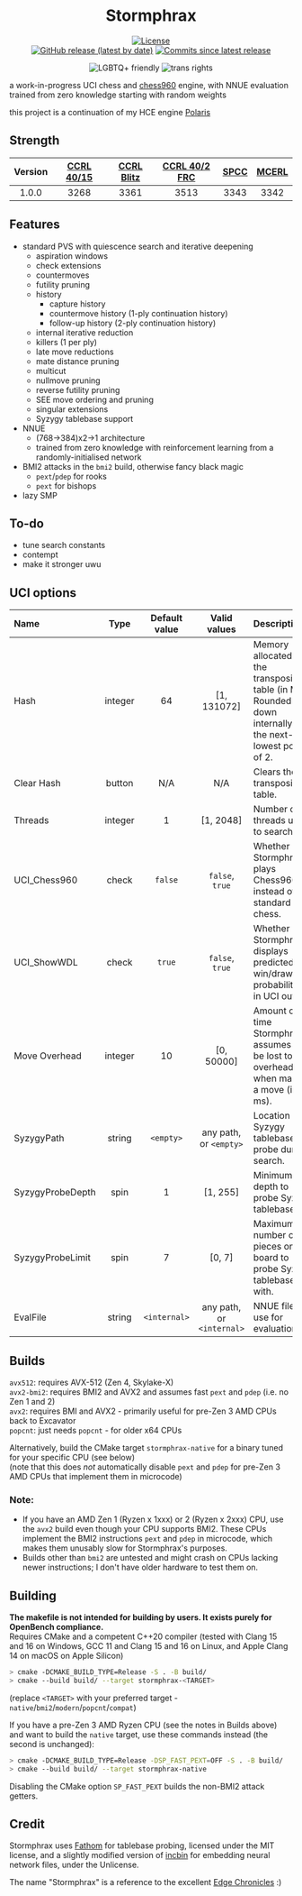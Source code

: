 <div align="center">

# Stormphrax

[![License][license-badge]][license-link]  
[![GitHub release (latest by date)][release-badge]][release-link]
[![Commits since latest release][commits-badge]][commits-link]

![LGBTQ+ friendly][lgbtqp-badge]
![trans rights][trans-rights-badge]

</div>

a work-in-progress UCI chess and [chess960](https://en.wikipedia.org/wiki/Fischer_random_chess) engine, with NNUE evaluation trained from zero knowledge starting with random weights

this project is a continuation of my HCE engine [Polaris](https://github.com/Ciekce/Polaris)

## Strength
| Version | [CCRL 40/15][ccrl-4015] | [CCRL Blitz][ccrl-blitz] | [CCRL 40/2 FRC][ccrl-402-frc] | [SPCC][spcc] | [MCERL][mcerl] |
|:-------:|:-----------------------:|:------------------------:|:-----------------------------:|:------------:|:--------------:|
|  1.0.0  |          3268           |           3361           |             3513              |     3343     |      3342      |

## Features
- standard PVS with quiescence search and iterative deepening
  - aspiration windows
  - check extensions
  - countermoves
  - futility pruning
  - history
    - capture history
    - countermove history (1-ply continuation history)
    - follow-up history (2-ply continuation history)
  - internal iterative reduction
  - killers (1 per ply)
  - late move reductions
  - mate distance pruning
  - multicut
  - nullmove pruning
  - reverse futility pruning
  - SEE move ordering and pruning
  - singular extensions
  - Syzygy tablebase support
- NNUE
  - (768->384)x2->1 architecture
  - trained from zero knowledge with reinforcement learning from a randomly-initialised network
- BMI2 attacks in the `bmi2` build, otherwise fancy black magic
  - `pext`/`pdep` for rooks
  - `pext` for bishops
- lazy SMP

## To-do
- tune search constants
- contempt
- make it stronger uwu

## UCI options
| Name             |  Type   | Default value |       Valid values        | Description                                                                                                 |
|:-----------------|:-------:|:-------------:|:-------------------------:|:------------------------------------------------------------------------------------------------------------|
| Hash             | integer |      64       |        [1, 131072]        | Memory allocated to the transposition table (in MB). Rounded down internally to the next-lowest power of 2. |
| Clear Hash       | button  |      N/A      |            N/A            | Clears the transposition table.                                                                             |
| Threads          | integer |       1       |         [1, 2048]         | Number of threads used to search.                                                                           |
| UCI_Chess960     |  check  |    `false`    |      `false`, `true`      | Whether Stormphrax plays Chess960 instead of standard chess.                                                |
| UCI_ShowWDL      |  check  |    `true`     |      `false`, `true`      | Whether Stormphrax displays predicted win/draw/loss probabilities in UCI output.                            |
| Move Overhead    | integer |      10       |        [0, 50000]         | Amount of time Stormphrax assumes to be lost to overhead when making a move (in ms).                        |
| SyzygyPath       | string  |   `<empty>`   |  any path, or `<empty>`   | Location of Syzygy tablebases to probe during search.                                                       |
| SyzygyProbeDepth |  spin   |       1       |         [1, 255]          | Minimum depth to probe Syzygy tablebases at.                                                                |
| SyzygyProbeLimit |  spin   |       7       |          [0, 7]           | Maximum number of pieces on the board to probe Syzygy tablebases with.                                      |
| EvalFile         | string  | `<internal>`  | any path, or `<internal>` | NNUE file to use for evaluation.                                                                            |

## Builds
`avx512`: requires AVX-512 (Zen 4, Skylake-X)  
`avx2-bmi2`: requires BMI2 and AVX2 and assumes fast `pext` and `pdep` (i.e. no Zen 1 and 2)  
`avx2`: requires BMI and AVX2 - primarily useful for pre-Zen 3 AMD CPUs back to Excavator  
`popcnt`: just needs `popcnt` - for older x64 CPUs

Alternatively, build the CMake target `stormphrax-native` for a binary tuned for your specific CPU (see below)  
(note that this does *not* automatically disable `pext` and `pdep` for pre-Zen 3 AMD CPUs that implement them in microcode)

### Note:  
- If you have an AMD Zen 1 (Ryzen x 1xxx) or 2 (Ryzen x 2xxx) CPU, use the `avx2` build even though your CPU supports BMI2. These CPUs implement the BMI2 instructions `pext` and `pdep` in microcode, which makes them unusably slow for Stormphrax's purposes.
- Builds other than `bmi2` are untested and might crash on CPUs lacking newer instructions; I don't have older hardware to test them on.

## Building
**The makefile is not intended for building by users. It exists purely for OpenBench compliance.**  
Requires CMake and a competent C++20 compiler (tested with Clang 15 and 16 on Windows, GCC 11 and Clang 15 and 16 on Linux, and Apple Clang 14 on macOS on Apple Silicon)
```bash
> cmake -DCMAKE_BUILD_TYPE=Release -S . -B build/
> cmake --build build/ --target stormphrax-<TARGET>
```
(replace `<TARGET>` with your preferred target - `native`/`bmi2`/`modern`/`popcnt`/`compat`)

If you have a pre-Zen 3 AMD Ryzen CPU (see the notes in Builds above) and want to build the `native` target, use these commands instead (the second is unchanged):
```bash
> cmake -DCMAKE_BUILD_TYPE=Release -DSP_FAST_PEXT=OFF -S . -B build/
> cmake --build build/ --target stormphrax-native
```
Disabling the CMake option `SP_FAST_PEXT` builds the non-BMI2 attack getters.

## Credit
Stormphrax uses [Fathom](https://github.com/jdart1/Fathom) for tablebase probing, licensed under the MIT license, and a slightly modified version of [incbin](https://github.com/graphitemaster/incbin) for embedding neural network files, under the Unlicense.

The name "Stormphrax" is a reference to the excellent [Edge Chronicles][edge-chronicles] :)

[license-badge]: https://img.shields.io/github/license/Ciekce/Stormphrax?style=for-the-badge
[release-badge]: https://img.shields.io/github/v/release/Ciekce/Stormphrax?style=for-the-badge
[commits-badge]: https://img.shields.io/github/commits-since/Ciekce/Stormphrax/latest?style=for-the-badge

[license-link]: https://github.com/Ciekce/Stormphrax/blob/main/LICENSE
[release-link]: https://github.com/Ciekce/Stormphrax/releases/latest
[commits-link]: https://github.com/Ciekce/Stormphrax/commits/main

[lgbtqp-badge]: https://pride-badges.pony.workers.dev/static/v1?label=lgbtq%2B%20friendly&stripeWidth=6&stripeColors=E40303,FF8C00,FFED00,008026,24408E,732982
[trans-rights-badge]: https://pride-badges.pony.workers.dev/static/v1?label=trans%20rights&stripeWidth=6&stripeColors=5BCEFA,F5A9B8,FFFFFF,F5A9B8,5BCEFA

[ccrl-4015]: https://www.computerchess.org.uk/ccrl/4040/cgi/compare_engines.cgi?class=Single-CPU+engines&only_best_in_class=on&num_best_in_class=1&print=Rating+list
[ccrl-blitz]: https://www.computerchess.org.uk/ccrl/404/cgi/compare_engines.cgi?class=Single-CPU+engines&only_best_in_class=on&num_best_in_class=1&print=Rating+list
[ccrl-402-frc]: https://www.computerchess.org.uk/ccrl/404FRC/cgi/compare_engines.cgi?class=Single-CPU+engines&only_best_in_class=on&num_best_in_class=1&print=Rating+list
[spcc]: https://www.sp-cc.de/
[mcerl]: https://www.chessengeria.eu/mcerl

[edge-chronicles]: https://en.wikipedia.org/wiki/The_Edge_Chronicles

